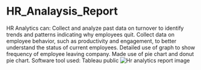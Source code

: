 # HR_Analaysis_Report
HR Analytics can:
Collect and analyze past data on turnover to identify trends and patterns indicating why employees quit.
Collect data on employee behavior, such as productivity and engagement, to better understand the status of current employees.
Detailed use of graph to show frequency of employee leaving company. 
Made use of pie chart and donut pie chart. 
Software tool used:
Tableau public 
![Hr analytics report image](https://github.com/SonalMangalAnalyst/HR_Analaysis_Report/assets/77008424/a75ab15f-40ba-488e-b4f2-47387f94fb81)
